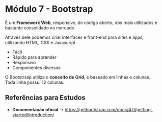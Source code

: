 # Módulo 7 - Bootstrap
É um **Framework Web**, responsivo, de código aberto, dos mais utilizados e bastante consolidado no mercado.

Através dele podemos criar interfaces e front-end para sites e apps, utilizando HTML, CSS e Javascript.

- Fácil
- Rápido para aprender
- Responsivo
- Compomentes diversos

O Bootstrsap utiliza o **conceito de Grid**, é baseado em linhas e colunas. Toda linha possui 12 colunas.

## Referências para Estudos
- **Documentação oficial** -> https://getbootstrap.com/docs/4.0/getting-started/introduction/